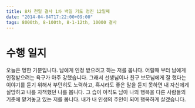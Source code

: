 ```yaml
---
title: 8차 천일 결사 1차 백일 기도 정진 12일째
date: "2014-04-04T17:22:00+09:00"
tags: 8000th, 8-100th, 8-1-12th, 10000 결사
---
```


# 수행 일지

오늘은 멍한 기분입니다. 남에게 인정 받으려고 하는 저를 봅니다. 어릴때 부터 남에게 인정받으려는 욕구가 아주 강했습니다. 그래서 선생님이나 친구 보모님에게 잘 했다는 이야기를 듣기 위해서 부던히도 노력하고, 혹시라도 좋은 말을 듣지 못하면 내 자신에게 실망하고 나를 자책했던 나를 봅니다. 그 습이 아직도 남아 나의 행복을 다른 사람들의 기준에 맡겨놓고 있는 저를 봅니다. 내가 내 인생의 주인이 되어 행복하게 살겠습니다.

